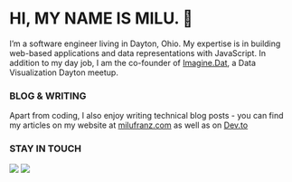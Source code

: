# HI, MY NAME IS MILU. 👋

I’m a software engineer living in Dayton, Ohio. My expertise is in building web-based applications and data representations with JavaScript. In addition to my day job, I am the co-founder of [Imagine.Dat](http://www.imagine-dat.com), a Data Visualization Dayton meetup.

### BLOG & WRITING 

Apart from coding, I also enjoy writing technical blog posts - you can find my articles on my website at [milufranz.com](https://www.milufranz.com/) as well as on [Dev.to](https://dev.to/milu_franz)

### STAY IN TOUCH

<a href="https://www.linkedin.com/in/miluska-franz/"><img src="https://img.shields.io/badge/linkedin-%230077B5.svg?&style=for-the-badge&logo=linkedin&logoColor=white" /></a>
<a href="https://twitter.com/milu_franz"><img src="https://img.shields.io/badge/twitter-%231DA1F2.svg?&style=for-the-badge&logo=twitter&logoColor=white" /></a>
